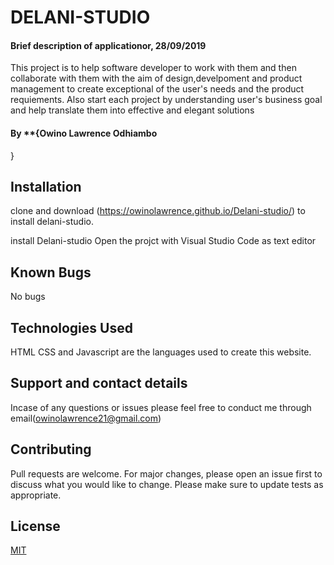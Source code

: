 # DELANI-STUDIO

#### Brief description of applicationor, 28/09/2019
This project is to help software developer to work with them and then collaborate with them with the aim of design,develpoment and product management to create exceptional  of the user's needs and the product requiements.
Also start each project by understanding user's business goal and help translate them into effective and elegant solutions

#### By **{Owino Lawrence Odhiambo
}

## Installation
clone and download (https://owinolawrence.github.io/Delani-studio/) to install delani-studio.

 install Delani-studio
Open the projct with Visual Studio Code as text editor

## Known Bugs
No bugs

## Technologies Used
HTML CSS and Javascript are the languages used to create this website.

## Support and contact details
Incase of any questions or issues please feel free to conduct me through email(owinolawrence21@gmail.com) 

## Contributing
Pull requests are welcome. For major changes, please open an issue first to discuss what you would like to change.
Please make sure to update tests as appropriate.

## License
[MIT](https://choosealicense.com/licenses/mit/)